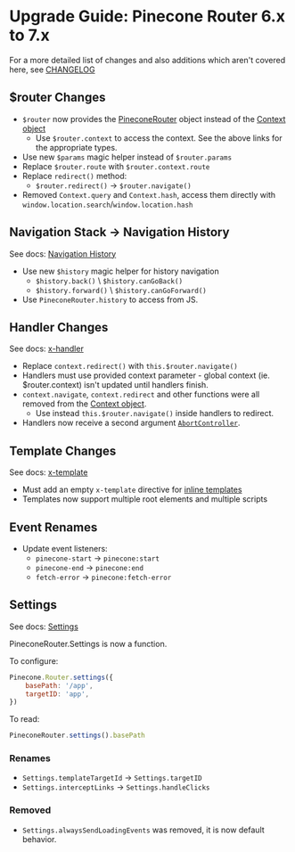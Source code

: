 # Upgrade Guide: Pinecone Router 6.x to 7.x

For a more detailed list of changes and also additions which aren't covered
here, see [CHANGELOG](./CHANGELOG.md#7.0.0)

## $router Changes

- `$router` now provides the [PineconeRouter](./README.md#pineconerouter-object)
  object instead of the [Context object](./README.md#context-object)
  - Use `$router.context` to access the context. See the above links for
    the appropriate types.
- Use new `$params` magic helper instead of `$router.params`
- Replace `$router.route` with `$router.context.route`
- Replace `redirect()` method:
  - `$router.redirect()` → `$router.navigate()`
- Removed `Context.query` and `Context.hash`, access them directly with
  `window.location.search`/`window.location.hash`

## Navigation Stack -> Navigation History

See docs: [Navigation History](./README.md#navigation-history)

- Use new `$history` magic helper for history navigation
  - `$history.back()` \ `$history.canGoBack()`
  - `$history.forward()` \ `$history.canGoForward()`
- Use `PineconeRouter.history` to access from JS.

## Handler Changes

See docs: [x-handler](./README.md#x-handler)

- Replace `context.redirect()` with `this.$router.navigate()`
- Handlers must use provided context parameter - global context
  (ie. $router.context) isn't updated until handlers finish.
- `context.navigate`, `context.redirect` and other functions were all removed
  from the [Context object](./README.md#context-object).
  - Use instead `this.$router.navigate()` inside handlers to redirect.
- Handlers now receive a second argument [`AbortController`](./README.md#handler-arguments).

## Template Changes

See docs: [x-template](./README.md#x-template)

- Must add an empty `x-template` directive for [inline templates](./README.md#inline-templates)
- Templates now support multiple root elements and multiple scripts

## Event Renames

- Update event listeners:
  - `pinecone-start` → `pinecone:start`
  - `pinecone-end` → `pinecone:end`
  - `fetch-error` → `pinecone:fetch-error`

## Settings

See docs: [Settings](./README.md#settings)

PineconeRouter.Settings is now a function.

To configure:

```js
Pinecone.Router.settings({
	basePath: '/app',
	targetID: 'app',
})
```

To read:

```js
PineconeRouter.settings().basePath
```

### Renames

- `Settings.templateTargetId` → `Settings.targetID`
- `Settings.interceptLinks` → `Settings.handleClicks`

### Removed

- `Settings.alwaysSendLoadingEvents` was removed, it is now default behavior.
